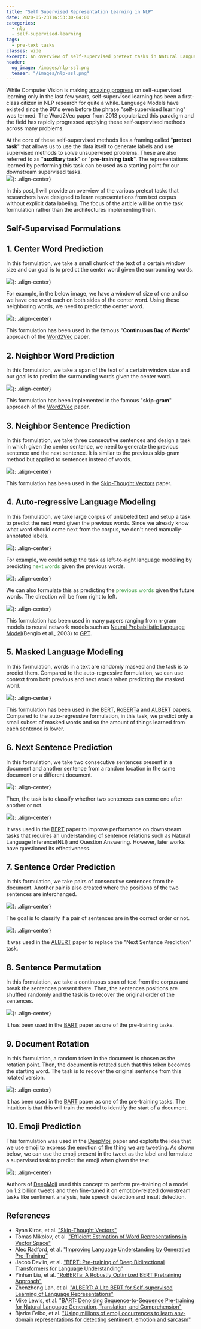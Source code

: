 ```yaml
---
title: "Self Supervised Representation Learning in NLP"
date: 2020-05-23T16:53:30-04:00
categories:
  - nlp
  - self-supervised-learning
tags:
  - pre-text tasks
classes: wide
excerpt: An overview of self-supervised pretext tasks in Natural Language Processing
header:
  og_image: /images/nlp-ssl.png
  teaser: "/images/nlp-ssl.png"
---
```



While Computer Vision is making [amazing progress](https://amitness.com/2020/02/illustrated-self-supervised-learning/) on self-supervised learning only in the last few years, self-supervised learning has been a first-class citizen in NLP research for quite a while. Language Models have existed since the 90's even before the phrase "self-supervised learning" was termed. The Word2Vec paper from 2013 popularized this paradigm and the field has rapidly progressed applying these self-supervised methods across many problems.  

At the core of these self-supervised methods lies a framing called "**pretext task**" that allows us to use the data itself to generate labels and use supervised methods to solve unsupervised problems. These are also referred to as "**auxiliary task**" or "**pre-training task**". The representations learned by performing this task can be used as a starting point for our downstream supervised tasks.  
![](/images/nlp-ssl.png){: .align-center} 

In this post, I will provide an overview of the various pretext tasks that researchers have designed to learn representations from text corpus without explicit data labeling. The focus of the article will be on the task formulation rather than the architectures implementing them.      

## Self-Supervised Formulations  
## 1. Center Word Prediction  
In this formulation, we take a small chunk of the text of a certain window size and our goal is to predict the center word given the surrounding words.  

![](/images/nlp-ssl-center-word-prediction.gif){: .align-center} 

For example, in the below image, we have a window of size of one and so we have one word each on both sides of the center word. Using these neighboring words, we need to predict the center word.    

![](/images/nlp-ssl-cbow-explained.png){: .align-center} 

This formulation has been used in the famous "**Continuous Bag of Words**" approach of the [Word2Vec](https://arxiv.org/abs/1301.3781) paper.  

## 2. Neighbor Word Prediction  
In this formulation, we take a span of the text of a certain window size and our goal is to predict the surrounding words given the center word.  

![](/images/nlp-ssl-neighbor-word-prediction.gif){: .align-center} 

This formulation has been implemented in the famous "**skip-gram**" approach of the [Word2Vec](https://arxiv.org/abs/1301.3781) paper.  


## 3. Neighbor Sentence Prediction  
In this formulation, we take three consecutive sentences and design a task in which given the center sentence, we need to generate the previous sentence and the next sentence. It is similar to the previous skip-gram method but applied to sentences instead of words.  

![](/images/nlp-ssl-neighbor-sentence.gif){: .align-center} 

This formulation has been used in the [Skip-Thought Vectors](https://arxiv.org/abs/1506.06726) paper.

## 4. Auto-regressive Language Modeling  
In this formulation, we take large corpus of unlabeled text and setup a task to predict the next word given the previous words. Since we already know what word should come next from the corpus, we don't need manually-annotated labels.  

![](/images/nlp-ssl-causal-language-modeling.gif){: .align-center}  

For example, we could setup the task as left-to-right language modeling by predicting <span style="color: #439f47;">next words</span> given the previous words.  

![](/images/nlp-ssl-causal-language-modeling-steps.png){: .align-center} 

We can also formulate this as predicting the <span style="color: #439f47;">previous words</span> given the future words. The direction will be from right to left.  

![](/images/nlp-ssl-causal-rtl.png){: .align-center} 

This formulation has been used in many papers ranging from n-gram models to neural network models such as [Neural Probabilistic Language Model](http://www.jmlr.org/papers/volume3/bengio03a/bengio03a.pdf)(Bengio et al., 2003) to [GPT](https://s3-us-west-2.amazonaws.com/openai-assets/research-covers/language-unsupervised/language_understanding_paper.pdf).

## 5. Masked Language Modeling  
In this formulation, words in a text are randomly masked and the task is to predict them. Compared to the auto-regressive formulation, we can use context from both previous and next words when predicting the masked word.      

![](/images/nlp-ssl-masked-lm.png){: .align-center} 

This formulation has been used in the [BERT](https://arxiv.org/abs/1810.04805), [RoBERTa](https://arxiv.org/abs/1907.11692) and [ALBERT](https://arxiv.org/abs/1909.11942) papers. Compared to the auto-regressive formulation, in this task, we predict only a small subset of masked words and so the amount of things learned from each sentence is lower.

## 6. Next Sentence Prediction  
In this formulation, we take two consecutive sentences present in a document and another sentence from a random location in the same document or a different document.  

![](/images/nlp-ssl-nsp-sampling.png){: .align-center} 

Then, the task is to classify whether two sentences can come one after another or not.  

![](/images/nlp-ssl-next-sentence-prediction.png){: .align-center} 

It was used in the [BERT](https://arxiv.org/abs/1810.04805) paper to improve performance on downstream tasks that requires an understanding of sentence relations such as Natural Language Inference(NLI) and Question Answering. However, later works have questioned its effectiveness.  

## 7. Sentence Order Prediction    
In this formulation, we take pairs of consecutive sentences from the document. Another pair is also created where the positions of the two sentences are interchanged.    

![](/images/nlp-ssl-sop-sampling.png){: .align-center} 

The goal is to classify if a pair of sentences are in the correct order or not.  

![](/images/nlp-ssl-sop-example.png){: .align-center} 

It was used in the [ALBERT](https://arxiv.org/abs/1909.11942) paper to replace the "Next Sentence Prediction" task.  

## 8. Sentence Permutation  
In this formulation, we take a continuous span of text from the corpus and break the sentences present there. Then, the sentences positions are shuffled randomly and the task is to recover the original order of the sentences.  

![](/images/nlp-ssl-sentence-permutation.gif){: .align-center} 

It has been used in the [BART](https://arxiv.org/abs/1910.13461) paper as one of the pre-training tasks.  

## 9. Document Rotation  
In this formulation, a random token in the document is chosen as the rotation point. Then, the document is rotated such that this token becomes the starting word. The task is to recover the original sentence from this rotated version.   

![](/images/nlp-ssl-document-rotation.gif){: .align-center} 

It has been used in the [BART](https://arxiv.org/abs/1910.13461) paper as one of the pre-training tasks. The intuition is that this will train the model to identify the start of a document.  

## 10. Emoji Prediction  
This formulation was used in the [DeepMoji](https://arxiv.org/abs/1708.00524) paper and exploits the idea that we use emoji to express the emotion of the thing we are tweeting. As shown below, we can use the emoji present in the tweet as the label and formulate a supervised task to predict the emoji when given the text.  

![](/images/nlp-ssl-deepmoji.gif){: .align-center}  

Authors of [DeepMoji](https://arxiv.org/abs/1708.00524) used this concept to perform pre-training of a model on 1.2 billion tweets and then fine-tuned it on emotion-related downstream tasks like sentiment analysis, hate speech detection and insult detection.  

## References
- Ryan Kiros, et al. ["Skip-Thought Vectors"](https://arxiv.org/abs/1506.06726)
- Tomas Mikolov, et al. ["Efficient Estimation of Word Representations in Vector Space"](https://arxiv.org/abs/1301.3781)
- Alec Radford, et al. ["Improving Language Understanding by Generative Pre-Training"](https://s3-us-west-2.amazonaws.com/openai-assets/research-covers/language-unsupervised/language_understanding_paper.pdf)
- Jacob Devlin, et al. ["BERT: Pre-training of Deep Bidirectional Transformers for Language Understanding"](https://arxiv.org/abs/1810.04805)
- Yinhan Liu, et al. ["RoBERTa: A Robustly Optimized BERT Pretraining Approach"](https://arxiv.org/abs/1907.11692)
- Zhenzhong Lan, et al. ["ALBERT: A Lite BERT for Self-supervised Learning of Language Representations"](https://arxiv.org/abs/1909.11942)
- Mike Lewis, et al. ["BART: Denoising Sequence-to-Sequence Pre-training for Natural Language Generation, Translation, and Comprehension"](https://arxiv.org/abs/1910.13461)
- Bjarke Felbo, et al. ["Using millions of emoji occurrences to learn any-domain representations for detecting sentiment, emotion and sarcasm"](https://arxiv.org/abs/1708.00524)  
